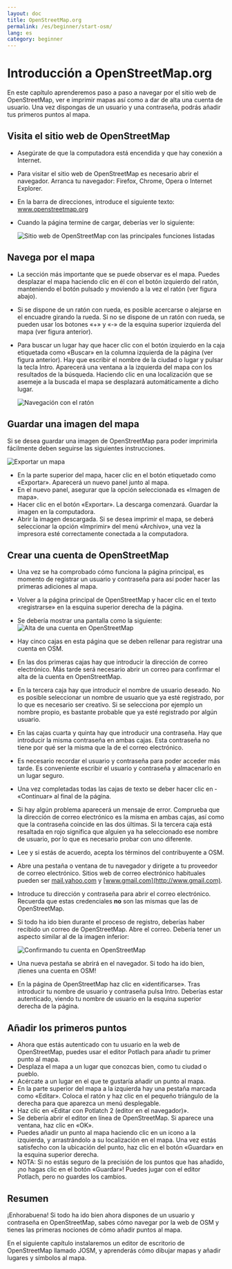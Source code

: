 ```yaml
---
layout: doc
title: OpenStreetMap.org
permalink: /es/beginner/start-osm/
lang: es
category: beginner
---
```


Introducción a OpenStreetMap.org
====================================

En este capítulo aprenderemos paso a paso a navegar por el sitio web de
OpenStreetMap, ver e imprimir mapas así como a dar de alta una cuenta de usuario.
Una vez dispongas de un usuario y una contraseña, podrás añadir tus primeros
puntos al mapa.

Visita el sitio web de OpenStreetMap 
--------------------------------------

-   Asegúrate de que la computadora está encendida y que hay conexión a
    Internet.
-   Para visitar el sitio web de OpenStreetMap es necesario abrir el navegador.
    Arranca tu navegador: Firefox, Chrome, Opera o Internet Explorer.
-   En la barra de direcciones, introduce el siguiente texto:
    www.openstreetmap.org
-   Cuando la página termine de cargar, deberías ver lo siguiente:

    ![Sitio web de OpenStreetMap con las principales funciones listadas][]

Navega por el mapa
-------------------

-   La sección más importante que se puede observar es el mapa. Puedes
    desplazar el mapa haciendo clic en él con el botón izquierdo del ratón,
    manteniendo el botón pulsado y moviendo a la vez el ratón (ver figura
    abajo).
-   Si se dispone de un ratón con rueda, es posible acercarse o alejarse en el
    encuadre girando la rueda. Si no se dispone de un ratón con rueda, se pueden
    usar los botones «+» y «-» de la esquina superior izquierda del mapa 
    (ver figura anterior).
-   Para buscar un lugar hay que hacer clic con el botón izquierdo en la caja
    etiquetada como «Buscar» en la columna izquierda de la página (ver figura
    anterior). Hay que escribir el nombre de la ciudad o lugar y pulsar la tecla
    Intro. Aparecerá una ventana a la izquierda del mapa con los resultados de
    la búsqueda. Haciendo clic en una localización que se asemeje a la buscada
    el mapa se desplazará automáticamente a dicho lugar.

    ![Navegación con el ratón][]

Guardar una imagen del mapa
------------------------------

Si se desea guardar una imagen de OpenStreetMap para poder imprimirla
fácilmente deben seguirse las siguientes instrucciones.

![Exportar un mapa][]

-   En la parte superior del mapa, hacer clic en el botón etiquetado como
    «Exportar». Aparecerá un nuevo panel junto al mapa.
-   En el nuevo panel, asegurar que la opción seleccionada es «Imagen de mapa».
-   Hacer clic en el botón «Exportar». La descarga comenzará. Guardar la imagen
    en la computadora.
-   Abrir la imagen descargada. Si se desea imprimir el mapa, se deberá 
    seleccionar la opción «Imprimir» del menú «Archivo», una vez la impresora
    esté correctamente conectada a la computadora.

Crear una cuenta de OpenStreetMap
-----------------------------------

-   Una vez se ha comprobado cómo funciona la página principal, es momento de
    registrar un usuario y contraseña para así poder hacer las primeras
    adiciones al mapa.
-   Volver a la página principal de OpenStreetMap y hacer clic en el texto
    «registrarse» en la esquina superior derecha de la página.
-   Se debería mostrar una pantalla como la siguiente:
    ![Alta de una cuenta en OpenStreetMap][]
-   Hay cinco cajas en esta página que se deben rellenar para registrar una
    cuenta en OSM.
-   En las dos primeras cajas hay que introducir la dirección de correo
    electrónico. Más tarde será necesario abrir un correo para confirmar el
    alta de la cuenta en OpenStreetMap.
-   En la tercera caja hay que introducir el nombre de usuario deseado. No es
    posible seleccionar un nombre de usuario que ya esté registrado, por lo que
    es necesario ser creativo. Si se selecciona por ejemplo un nombre propio,
    es bastante probable que ya esté registrado por algún usuario.
-   En las cajas cuarta y quinta hay que introducir una contraseña. Hay que
    introducir la misma contraseña en ambas cajas. Esta contraseña no tiene
    por qué ser la misma que la de el correo electrónico.
-   Es necesario recordar el usuario y contraseña para poder acceder más tarde.
    Es conveniente escribir el usuario y contraseña y almacenarlo en un lugar
    seguro.
-   Una vez completadas todas las cajas de texto se deber hacer clic en ­
    «Continuar» al final de la página.
-   Si hay algún problema aparecerá un mensaje de error. Comprueba que la
    dirección de correo electrónico es la misma en ambas cajas, así como que
    la contraseña coincide en las dos últimas. Si la tercera caja está resaltada
    en rojo significa que alguien ya ha seleccionado ese nombre de usuario, por
    lo que es necesario probar con uno diferente.
-   Lee y si estás de acuerdo, acepta los términos del contribuyente a OSM.
-   Abre una pestaña o ventana de tu navegador y dirígete a tu proveedor de
    correo electrónico. Sitios web de correo electrónico habituales pueden ser
    [mail.yahoo.com](http://mail.yahoo.com) y [www.gmail.com](http://www.gmail.com).
-   Introduce tu dirección y contraseña para abrir el correo electrónico.
    Recuerda que estas credenciales __no__ son las mismas que las de
    OpenStreetMap.
-   Si todo ha ido bien durante el proceso de registro, deberías haber recibido
    un correo de OpenStreetMap. Abre el correo. Debería tener un aspecto similar
    al de la imagen inferior:

    ![Confirmando tu cuenta en OpenStreetMap][]

-   Una nueva pestaña se abrirá en el navegador. Si todo ha ido bien, ¡tienes
    una cuenta en OSM!
-   En la página de OpenStreetMap haz clic en «identificarse». Tras introducir
    tu nombre de usuario y contraseña pulsa Intro. Deberías estar autenticado,
    viendo tu nombre de usuario en la esquina superior derecha de la página.

Añadir los primeros puntos
---------------------------

-   Ahora que estás autenticado con tu usuario en la web de OpenStreetMap,
    puedes usar el editor Potlach para añadir tu primer punto al mapa.
-   Desplaza el mapa a un lugar que conozcas bien, como tu ciudad o pueblo.
-   Acércate a un lugar en el que te gustaría añadir un punto al mapa.
-   En la parte superior del mapa a la izquierda hay una pestaña marcada como
    ­«Editar». Coloca el ratón y haz clic en el pequeño triángulo de la derecha
    para que aparezca un menú desplegable.
-   Haz clic en «Editar con Potlatch 2 (editor en el navegador)».
-   Se debería abrir el editor en línea de OpenStreetMap. Si aparece una ventana,
    haz clic en «OK». 
-   Puedes añadir un punto al mapa haciendo clic en un icono a la izquierda, y
    arrastrándolo a su localización en el mapa. Una vez estás satisfecho con la
    ubicación del punto, haz clic en el botón «Guardar» en la esquina superior
    derecha.
-   NOTA: Si no estás seguro de la precisión de los puntos que has añadido,
    ¡no hagas clic en el botón «Guardar»! Puedes jugar con el editor Potlach,
    pero no guardes los cambios.

Resumen
-------

¡Enhorabuena! Si todo ha ido bien ahora dispones de un usuario y contraseña en
OpenStreetMap, sabes cómo navegar por la web de OSM y tienes las primeras
nociones de cómo añadir puntos al mapa.

En el siguiente capítulo instalaremos un editor de escritorio de OpenStreetMap
llamado JOSM, y aprenderás cómo dibujar mapas y añadir lugares y símbolos al 
mapa.

[Sitio web de OpenStreetMap con las principales funciones listadas]: {{site.baseurl}}/images/start_osm_website_es.png
[Navegación con el ratón]: {{site.baseurl}}/images/start_mouse_es.png
[Exportar un mapa]: {{site.baseurl}}/images/start_export_es.png
[Alta de una cuenta en OpenStreetMap]: {{site.baseurl}}/images/start_register_es.png
[Confirmando tu cuenta en OpenStreetMap]: {{site.baseurl}}/images/start_confirm_es.png
